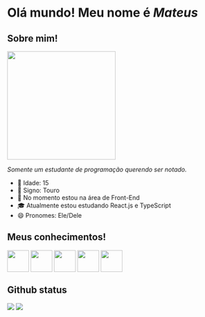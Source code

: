 # Olá mundo! Meu nome é _Mateus_

## Sobre mim!
<div>
  <img width=250 src="https://github.com/mStof/mStof/assets/137577094/910a4d52-303e-4711-af00-4616d4fa0a25">
  <p><em>Somente um estudante de programação querendo ser notado.</em></p>
  <ul>
    <li>🎂 Idade: 15</li>
    <li>🌟 Signo: Touro</li>
    <li>🔭 No momento estou na área de Front-End</li>
    <li>🎓 Atualmente estou estudando React.js e TypeScript</li>
    <li>😄 Pronomes: Ele/Dele</li>            
  </ul>
</div>

## Meus conhecimentos!

<div>
  <img align=top width=50 src="https://cdn.jsdelivr.net/gh/devicons/devicon/icons/html5/html5-original.svg"/>          
  <img align=top width=50 src="https://cdn.jsdelivr.net/gh/devicons/devicon/icons/css3/css3-original.svg"/>          
  <img align=top width=50 src="https://cdn.jsdelivr.net/gh/devicons/devicon/icons/sass/sass-original.svg"/>  
  <img align=top width=50 src="https://cdn.jsdelivr.net/gh/devicons/devicon/icons/javascript/javascript-original.svg"/> 
  <img align=top width=50 src="https://cdn.jsdelivr.net/gh/devicons/devicon/icons/figma/figma-original.svg" />          
</div>

## Github status 

<div>
  <img align=top src="https://github-readme-stats.vercel.app/api?username=mStof&show_icons=true&theme=tokyonight&hide_border=true&hide_rank=true">
  <picture align="center">
  <source
    srcset="https://github-readme-stats.vercel.app/api/top-langs/?username=mStof&layout=compact&theme=tokyonight&hide_border=true"
    media="(prefers-color-scheme: dark)"
  />
  <source
    srcset="https://github-readme-stats.vercel.app/api?username=mStof&show_icons=true"
    media="(prefers-color-scheme: light), (prefers-color-scheme: no-preference)"
  />
<img align="top" src="https://github-readme-stats.vercel.app/api/top-langs/?username=mStof&layout=compact&theme=gruvboax&hide_border=true">
</picture>
</div>

